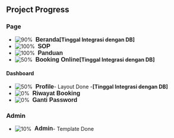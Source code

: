 ## Project Progress

### Page
- <div style="display: flex; align-items: center;">
    <img src="https://progress-bar.dev/90" alt="90%" style="margin-right: 8px;"/>
    <span style="font-family: 'Arial', sans-serif; font-size: 16px; font-weight: bold;">Beranda</span> <b>[Tinggal Integrasi dengan DB]</b>
  </div>
- <div style="display: flex; align-items: center;">
    <img src="https://progress-bar.dev/100" alt="100%" style="margin-right: 8px;"/> 
    <span style="font-family: 'Arial', sans-serif; font-size: 16px; font-weight: bold;">SOP</span>
  </div>
- <div style="display: flex; align-items: center;">
    <img src="https://progress-bar.dev/100" alt="100%" style="margin-right: 8px;"/> 
    <span style="font-family: 'Arial', sans-serif; font-size: 16px; font-weight: bold;">Panduan</span>
  </div>
- <div style="display: flex; align-items: center;">
    <img src="https://progress-bar.dev/50" alt="50%" style="margin-right: 8px;"/> 
    <span style="font-family: 'Arial', sans-serif; font-size: 16px; font-weight: bold;">Booking Online</span> <b>[Tinggal Integrasi dengan DB]</b>
  </div>

#### Dashboard
- <div style="display: flex; align-items: center;">
    <img src="https://progress-bar.dev/50" alt="50%" style="margin-right: 8px;"/> 
    <span style="font-family: 'Arial', sans-serif; font-size: 16px; font-weight: bold;">Profile</span> - Layout Done - <b>[Tinggal Integrasi dengan DB]</b>
  </div>
- <div style="display: flex; align-items: center;">
    <img src="https://progress-bar.dev/0" alt="0%" style="margin-right: 8px;"/> 
    <span style="font-family: 'Arial', sans-serif; font-size: 16px; font-weight: bold;">Riwayat Booking</span>
  </div>
- <div style="display: flex; align-items: center;">
    <img src="https://progress-bar.dev/0" alt="0%" style="margin-right: 8px;"/> 
    <span style="font-family: 'Arial', sans-serif; font-size: 16px; font-weight: bold;">Ganti Password</span>
  </div>

### Admin
- <div style="display: flex; align-items: center;">
    <img src="https://progress-bar.dev/10" alt="10%" style="margin-right: 8px;"/> 
    <span style="font-family: 'Arial', sans-serif; font-size: 16px; font-weight: bold;">Admin</span> - Template Done
  </div>
